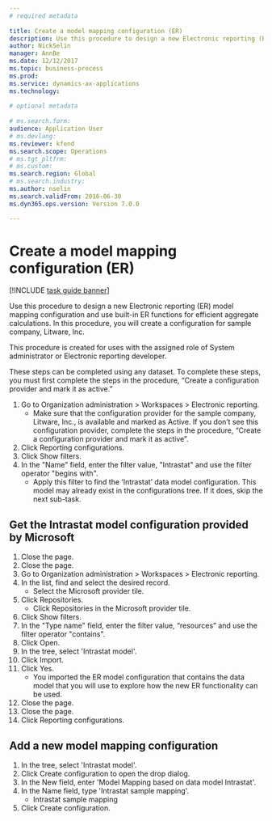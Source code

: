 ```yaml
--- 
# required metadata 
 
title: Create a model mapping configuration (ER)
description: Use this procedure to design a new Electronic reporting (ER) model mapping configuration and use built-in ER functions for efficient aggregate calculations. 
author: NickSelin
manager: AnnBe 
ms.date: 12/12/2017
ms.topic: business-process 
ms.prod:  
ms.service: dynamics-ax-applications 
ms.technology:  
 
# optional metadata 
 
# ms.search.form:   
audience: Application User 
# ms.devlang:  
ms.reviewer: kfend
ms.search.scope: Operations 
# ms.tgt_pltfrm:  
# ms.custom:  
ms.search.region: Global
# ms.search.industry: 
ms.author: nselin
ms.search.validFrom: 2016-06-30 
ms.dyn365.ops.version: Version 7.0.0 

---
```

# Create a model mapping configuration (ER)

[!INCLUDE [task guide banner](../../includes/task-guide-banner.md)]

Use this procedure to design a new Electronic reporting (ER) model mapping configuration and use built-in ER functions for efficient aggregate calculations. In this procedure, you will create a configuration for sample company, Litware, Inc. 

This procedure is created for uses with the assigned role of System administrator or Electronic reporting developer.

These steps can be completed using any dataset. To complete these steps, you must first complete the steps in the procedure, “Create a configuration provider and mark it as active.”

1. Go to Organization administration > Workspaces > Electronic reporting.
    * Make sure that the configuration provider for the sample company, Litware, Inc., is available and marked as Active. If you don’t see this configuration provider, complete the steps in the procedure, “Create a configuration provider and mark it as active”.  
2. Click Reporting configurations.
3. Click Show filters.
4. In the "Name" field, enter the filter value, "Intrastat" and use the filter operator "begins with".
    * Apply this filter to find the ‘Intrastat’ data model configuration. This model may already exist in the configurations tree. If it does, skip the next sub-task.   

## Get the Intrastat model configuration provided by Microsoft
1. Close the page.
2. Close the page.
3. Go to Organization administration > Workspaces > Electronic reporting.
4. In the list, find and select the desired record.
    * Select the Microsoft provider tile.  
5. Click Repositories.
    * Click Repositories in the Microsoft provider tile.  
6. Click Show filters.
7. In the "Type name" field, enter the filter value, “resources” and use the filter operator "contains". 
8. Click Open.
9. In the tree, select 'Intrastat model'.
10. Click Import.
11. Click Yes.
    * You imported the ER model configuration that contains the data model that you will use to explore how the new ER functionality can be used.  
12. Close the page.
13. Close the page.
14. Click Reporting configurations.

## Add a new model mapping configuration
1. In the tree, select 'Intrastat model'.
2. Click Create configuration to open the drop dialog.
3. In the New field, enter 'Model Mapping based on data model Intrastat'.
4. In the Name field, type 'Intrastat sample mapping'.
    * Intrastat sample mapping  
5. Click Create configuration.

